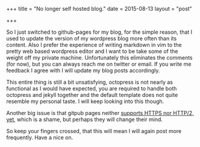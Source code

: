 +++
title = "No longer self hosted blog."
date = 2015-08-13
layout = "post"

+++

So I just switched to github-pages for my blog, for the simple reason, that I used to update the version of my wordpress blog more often than its content. Also I prefer the experience of writing markdown in vim to the pretty web based wordpress editor and I want to be take some of the weight off my private machine. Unfortunately this eliminates the comments (for now), but you can always reach me on twitter or email. If you write me feedback I agree with I will update my blog posts accordingly.

This entire thing is still a bit unsatisfying, octopress is not nearly as functional as I would have expected, you are required to handle both octopress and jekyll together and the default template does not quite resemble my personal taste. I will keep looking into this though.

Another big issue is that gitpub pages neither [supports HTTPS nor HTTP/2, yet](https://help.github.com/articles/what-are-github-pages/), which is a shame, but perhaps they will change their mind.

So keep your fingers crossed, that this will mean I will again post more frequently.
Have a nice on.
